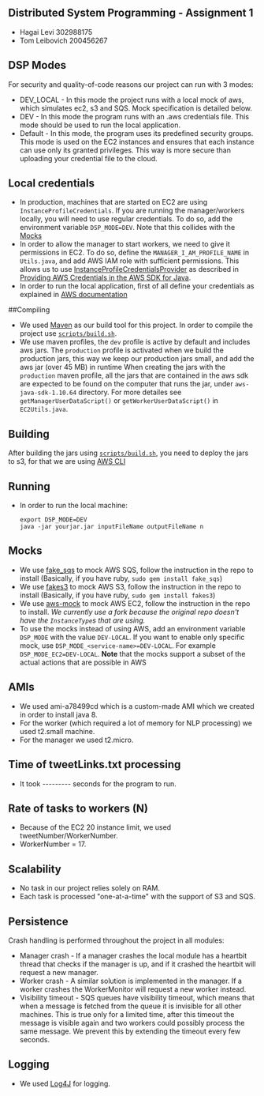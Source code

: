 ## Distributed System Programming - Assignment 1 
- Hagai Levi 302988175
- Tom Leibovich 200456267

## DSP Modes
For security and quality-of-code reasons our project can run with 3 modes:
- DEV_LOCAL - In this mode the project runs with a local mock of aws, which simulates ec2, s3 and SQS. Mock specification is detailed below.
- DEV - In this mode the program runs with an .aws credentials file. This mode should be used to run the local application.
- Default - In this mode, the program uses its predefined security groups. This mode is used on the EC2 instances and ensures that each instance can use only its granted privileges. This way is more secure than uploading your credential file to the cloud.

## Local credentials
- In production, machines that are started on EC2 are using `InstanceProfileCredentials`.
If you are running the manager/workers locally, you will need to use regular credentials.
To do so, add the environment variable `DSP_MODE=DEV`. Note that this collides with the [Mocks](#mocks)
- In order to allow the manager to start workers, we need to give it permissions in
EC2. To do so, define the `MANAGER_I_AM_PROFILE_NAME` in `Utils.java`, and add AWS IAM
role with sufficient permissions. This allows us to use
[InstanceProfileCredentialsProvider](http://docs.aws.amazon.com/AWSJavaSDK/latest/javadoc/index.html?com/amazonaws/auth/InstanceProfileCredentialsProvider.html)
as described in [Providing AWS Credentials in the AWS SDK for Java](http://docs.aws.amazon.com/AWSSdkDocsJava/latest/DeveloperGuide/credentials.html).
- In order to run the local application, first of all define your credentials as explained in [AWS documentation](http://docs.aws.amazon.com/AWSSdkDocsJava/latest/DeveloperGuide/credentials.html#using-the-default-credential-provider-chain)

##Compiling 
- We used [Maven](https://maven.apache.org/) as our build tool for this project. 
In order to compile the project use [`scripts/build.sh`](scripts/build.sh).
- We use maven profiles, the `dev` profile is active by default and includes aws jars.
The `production` profile is activated when we build the production jars, this way we keep our production jars
small, and add the aws jar (over 45 MB) in runtime
When creating the jars with the `production` maven profile, all the jars that are contained in the aws sdk are expected
to be found on the computer that runs the jar, under `aws-java-sdk-1.10.64` directory. For more detailes see
`getManagerUserDataScript()` or `getWorkerUserDataScript()` in `EC2Utils.java`.

## Building
After building the jars using [`scripts/build.sh`](scripts/build.sh), you need
to deploy the jars to s3, for that we are using [AWS CLI](https://aws.amazon.com/cli/)

## Running
- In order to run the local machine:
  ```{shell}
  export DSP_MODE=DEV
  java -jar yourjar.jar inputFileName outputFileName n
  ```
  
## Mocks
- We use [fake_sqs](https://github.com/iain/fake_sqs) to mock AWS SQS,
follow the instruction in the repo to install
(Basically, if you have ruby, `sudo gem install fake_sqs`)
- We use [fakes3](https://github.com/jubos/fake-s3) to mock AWS S3,
follow the instruction in the repo to install
(Basically, if you have ruby, `sudo gem install fakes3`)
- We use [aws-mock](https://github.com/hagai-lvi/aws-mock) to mock AWS EC2,
follow the instruction in the repo to install.
*We currently use a fork because the original repo doesn't have the `InstanceType`s that are using.*
- To use the mocks instead of using AWS, add an environment variable
`DSP_MODE` with the value `DEV-LOCAL`.
If you want to enable only specific mock, use `DSP_MODE_<service-name>=DEV-LOCAL`. For example `DSP_MODE_EC2=DEV-LOCAL`.
**Note** that the mocks support a subset of the actual actions that
are possible in AWS

## AMIs
- We used ami-a78499cd which is a custom-made AMI which we created in order to install java 8.
- For the worker (which required a lot of memory for NLP processing) we used t2.small machine.
- For the manager we used t2.micro.

## Time of tweetLinks.txt processing
- It took --------- seconds for the program to run.

## Rate of tasks to workers (N)
- Because of the EC2 20 instance limit, we used tweetNumber/WorkerNumber.
- WorkerNumber = 17.

## Scalability 
- No task in our project relies solely on RAM.
- Each task is processed "one-at-a-time" with the support of S3 and SQS.

## Persistence
Crash handling is performed throughout the project in all modules:
- Manager crash - If a manager crashes the local module has a heartbit thread that checks if the manager is up, and if it crashed the heartbit will request a new manager.
- Worker crash - A similar solution is implemented in the manager. If a worker crashes the WorkerMonitor will request a new worker instead.
- Visibility timeout - SQS queues have visibility timeout, which means that when a message is fetched from the queue it is invisible for all other machines. This is true only for a limited time, after this timeout the message is visible again and two workers could possibly process the same message. We prevent this by extending the timeout every few seconds.

## Logging
- We used [Log4J](http://logging.apache.org/log4j/2.x/) for logging.

